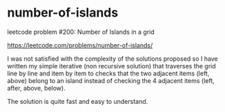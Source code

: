 # number-of-islands
leetcode problem #200: Number of Islands in a grid

https://leetcode.com/problems/number-of-islands/

I was not satisfied with the complexity of the solutions proposed so I have written my simple
iterative (non recursive solution) that traverses the grid line by line and item by item to checks 
that the two adjacent items (left, above) belong to an island instead of checking the 4 adjacent
items (left, after, above, below). 

The solution is quite fast and easy to understand.

